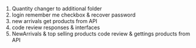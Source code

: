 1. Quantity changer to additional folder
2. login remember me checkbox & recover password
3. new arrivals get products from API
4. code review responses & interfaces
5. NewArrivals & top selling products code review & gettings products from API

